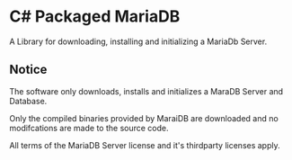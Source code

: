 # C# Packaged MariaDB

A Library for downloading, installing and initializing a MariaDb Server.

## Notice

The software only downloads, installs and initializes a MaraDB Server and Database.

Only the compiled binaries provided by MaraiDB are downloaded and no modifcations are made to the source code.

All terms of the MariaDB Server license and it's thirdparty licenses apply.